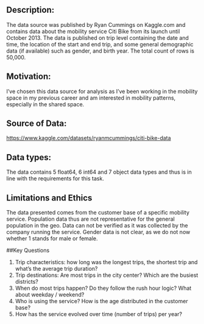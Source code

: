 ## Description:
The data source was published by Ryan Cummings on Kaggle.com and contains data about the mobility service Citi Bike from its launch until October 2013.
The data is published on trip level containing the date and time, the location of the start and end trip, and some general demographic data (if available) such as gender, and birth year. 
The total count of rows is 50,000. 

## Motivation:
I’ve chosen this data source for analysis as I’ve been working in the mobility space in my previous career and am interested in mobility patterns, especially in the shared space.

## Source of Data:
https://www.kaggle.com/datasets/ryanmcummings/citi-bike-data


## Data types:
The data contains 5 float64, 6 int64 and 7 object data types and thus is in line with the requirements for this task.
 

## Limitations and Ethics
The data presented comes from the customer base of a specific mobility service. Population data thus are not representative for the general population in the geo.
Data can not be verified as it was collected by the company running the service. 
Gender data is not clear, as we do not now whether 1 stands for male or female.

##Key Questions

1.	Trip characteristics: how long was the longest trips, the shortest trip and what’s the average trip duration?
2.	Trip destinations: Are most trips in the city center? Which are the busiest districts?
3.	When do most trips happen? Do they follow the rush hour logic? What about weekday / weekend?
4.	Who is using the service? How is the age distributed in the customer base?
5.	How has the service evolved over time (number of trips) per year?
